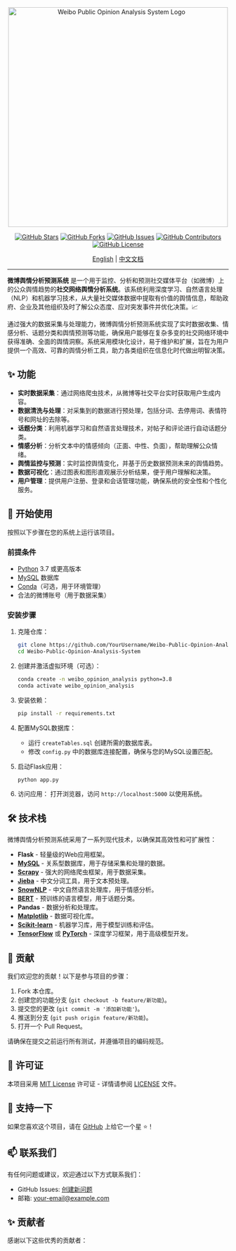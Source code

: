 <div align="center">

  <!-- # 📊 Weibo Public Opinion Analysis System  -->

  <img src="https://github.com/YourUsername/Weibo-Public-Opinion-Analysis-System/blob/main/images/logo.png" alt="Weibo Public Opinion Analysis System Logo" width="500">

  [![GitHub Stars](https://img.shields.io/github/stars/YourUsername/Weibo-Public-Opinion-Analysis-System?style=flat-square)](https://github.com/YourUsername/Weibo-Public-Opinion-Analysis-System/stargazers)
  [![GitHub Forks](https://img.shields.io/github/forks/YourUsername/Weibo-Public-Opinion-Analysis-System?style=flat-square)](https://github.com/YourUsername/Weibo-Public-Opinion-Analysis-System/network)
  [![GitHub Issues](https://img.shields.io/github/issues/YourUsername/Weibo-Public-Opinion-Analysis-System?style=flat-square)](https://github.com/YourUsername/Weibo-Public-Opinion-Analysis-System/issues)
  [![GitHub Contributors](https://img.shields.io/github/contributors/YourUsername/Weibo-Public-Opinion-Analysis-System?style=flat-square)](https://github.com/YourUsername/Weibo-Public-Opinion-Analysis-System/graphs/contributors)
  [![GitHub License](https://img.shields.io/github/license/YourUsername/Weibo-Public-Opinion-Analysis-System?style=flat-square)](https://github.com/YourUsername/Weibo-Public-Opinion-Analysis-System/blob/main/LICENSE)


  [English](./README.md) | [中文文档](./README-CN.md)
</div>

---

**微博舆情分析预测系统** 是一个用于监控、分析和预测社交媒体平台（如微博）上的公众舆情趋势的**社交网络舆情分析系统**。该系统利用深度学习、自然语言处理（NLP）和机器学习技术，从大量社交媒体数据中提取有价值的舆情信息，帮助政府、企业及其他组织及时了解公众态度、应对突发事件并优化决策。📈

通过强大的数据采集与处理能力，微博舆情分析预测系统实现了实时数据收集、情感分析、话题分类和舆情预测等功能，确保用户能够在复杂多变的社交网络环境中获得准确、全面的舆情洞察。系统采用模块化设计，易于维护和扩展，旨在为用户提供一个高效、可靠的舆情分析工具，助力各类组织在信息化时代做出明智决策。

## ✨ 功能

- **实时数据采集**：通过网络爬虫技术，从微博等社交平台实时获取用户生成内容。
- **数据清洗与处理**：对采集到的数据进行预处理，包括分词、去停用词、表情符号和网址的去除等。
- **话题分类**：利用机器学习和自然语言处理技术，对帖子和评论进行自动话题分类。
- **情感分析**：分析文本中的情感倾向（正面、中性、负面），帮助理解公众情绪。
- **舆情监控与预测**：实时监控舆情变化，并基于历史数据预测未来的舆情趋势。
- **数据可视化**：通过图表和图形直观展示分析结果，便于用户理解和决策。
- **用户管理**：提供用户注册、登录和会话管理功能，确保系统的安全性和个性化服务。

## 🚀 开始使用

按照以下步骤在您的系统上运行该项目。

### 前提条件

- [Python](https://www.python.org/) 3.7 或更高版本
- [MySQL](https://www.mysql.com/) 数据库
- [Conda](https://docs.conda.io/en/latest/)（可选，用于环境管理）
- 合法的微博账号（用于数据采集）

### 安装步骤

1. 克隆仓库：
   ```bash
   git clone https://github.com/YourUsername/Weibo-Public-Opinion-Analysis-System.git
   cd Weibo-Public-Opinion-Analysis-System

1. 创建并激活虚拟环境（可选）：

   ```bash
   conda create -n weibo_opinion_analysis python=3.8
   conda activate weibo_opinion_analysis
   ```

2. 安装依赖：

   ```bash
   pip install -r requirements.txt
   ```

3. 配置MySQL数据库：

   - 运行 `createTables.sql` 创建所需的数据库表。
   - 修改 `config.py` 中的数据库连接配置，确保与您的MySQL设置匹配。

4. 启动Flask应用：

   ```bash
   python app.py
   ```

5. 访问应用： 打开浏览器，访问 `http://localhost:5000` 以使用系统。

## 🛠️ 技术栈

微博舆情分析预测系统采用了一系列现代技术，以确保其高效性和可扩展性：

- **Flask** - 轻量级的Web应用框架。
- **[MySQL](https://www.mysql.com/)** - 关系型数据库，用于存储采集和处理的数据。
- **[Scrapy](https://scrapy.org/)** - 强大的网络爬虫框架，用于数据采集。
- **[Jieba](https://github.com/fxsjy/jieba)** - 中文分词工具，用于文本预处理。
- **[SnowNLP](https://github.com/isnowfy/snownlp)** - 中文自然语言处理库，用于情感分析。
- **[BERT](https://github.com/google-research/bert)** - 预训练的语言模型，用于话题分类。
- **Pandas** - 数据分析和处理库。
- **[Matplotlib](https://matplotlib.org/)** - 数据可视化库。
- **[Scikit-learn](https://scikit-learn.org/)** - 机器学习库，用于模型训练和评估。
- **[TensorFlow](https://www.tensorflow.org/)** 或 **[PyTorch](https://pytorch.org/)** - 深度学习框架，用于高级模型开发。

## 🤝 贡献

我们欢迎您的贡献！以下是参与项目的步骤：

1. Fork 本仓库。
2. 创建您的功能分支 (`git checkout -b feature/新功能`)。
3. 提交您的更改 (`git commit -m '添加新功能'`)。
4. 推送到分支 (`git push origin feature/新功能`)。
5. 打开一个 Pull Request。

请确保在提交之前运行所有测试，并遵循项目的编码规范。

## 📜 许可证

本项目采用 [MIT License](https://github.com/YourUsername/Weibo-Public-Opinion-Analysis-System/blob/main/LICENSE) 许可证 - 详情请参阅 [LICENSE](https://github.com/YourUsername/Weibo-Public-Opinion-Analysis-System/blob/main/LICENSE) 文件。

## 🌟 支持一下

如果您喜欢这个项目，请在 [GitHub](https://github.com/YourUsername/Weibo-Public-Opinion-Analysis-System) 上给它一个星 ⭐！

## 📫 联系我们

有任何问题或建议，欢迎通过以下方式联系我们：

- GitHub Issues: [创建新问题](https://github.com/YourUsername/Weibo-Public-Opinion-Analysis-System/issues)
- 邮箱: your-email@example.com

## ✨ 贡献者

感谢以下这些优秀的贡献者：
